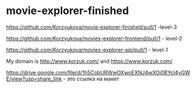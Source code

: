 # movie-explorer-finished

https://github.com/Korzyukova/movie-explorer-finished/pull/1     -level-3

https://github.com/Korzyukova/movies-explorer-frontend/pull/1    - level-2

https://github.com/Korzyukova/movies-explorer-api/pull/1   - level-1

My domain is http://www.korzuk.com/ and https://www.korzuk.com/

https://drive.google.com/file/d/1h5CobURWwOXwoEXNJ4wXOi0BYcI4yGWE/view?usp=share_link  - это ссылка на макет